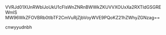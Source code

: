 VVRJd01XUnRWblJoUkU1cFlsWnZNRnBWWkZKUVVXOUxXa2RXTldGSGREWmlS
MW96WkZFOVBRb0tlbTF2CmVuRjZjbVoyWVE9PQoKZ21hZWhyZGNzag==

cnwyyudnbh
